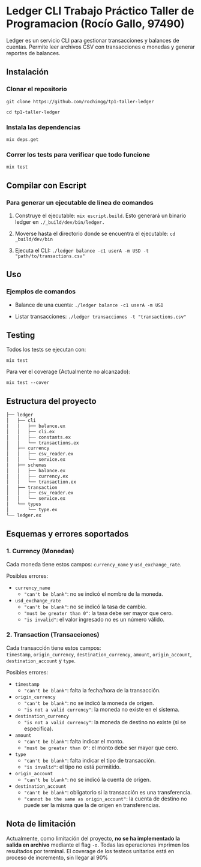 # Ledger CLI Trabajo Práctico Taller de Programacion (Rocío Gallo, 97490)

Ledger es un servicio CLI para gestionar transacciones y balances de cuentas. Permite leer archivos CSV con transacciones o monedas y generar reportes de balances.

## Instalación

### Clonar el repositorio

`git clone https://github.com/rochimgg/tp1-taller-ledger`

`cd tp1-taller-ledger`

### Instala las dependencias

`mix deps.get`

### Correr los tests para verificar que todo funcione

`mix test`

## Compilar con Escript

### Para generar un ejecutable de línea de comandos

1. Construye el ejecutable: `mix escript.build`. Esto generará un binario ledger en `./_build/dev/bin/ledger.`

2. Moverse hasta el directorio donde se encuentra el ejecutable: `cd _build/dev/bin`

3. Ejecuta el CLI: `./ledger balance -c1 userA -m USD -t "path/to/transactions.csv"`

## Uso

### Ejemplos de comandos

- Balance de una cuenta: `./ledger balance -c1 userA -m USD`

- Listar transacciones: `./ledger transacciones -t "transactions.csv"`

## Testing

Todos los tests se ejecutan con:

`mix test`

Para ver el coverage (Actualmente no alcanzado):

`mix test --cover`

## Estructura del proyecto

``` bash
├── ledger
│   ├── cli
│   │   ├── balance.ex
│   │   ├── cli.ex
│   │   ├── constants.ex
│   │   └── transactions.ex
│   ├── currency
│   │   ├── csv_reader.ex
│   │   └── service.ex
│   ├── schemas
│   │   ├── balance.ex
│   │   ├── currency.ex
│   │   └── transaction.ex
│   ├── transaction
│   │   ├── csv_reader.ex
│   │   └── service.ex
│   └── types
│       └── type.ex
└── ledger.ex
```

## Esquemas y errores soportados

### 1. Currency (Monedas)

Cada moneda tiene estos campos: `currency_name` y `usd_exchange_rate`.  

Posibles errores:

- `currency_name`  
  - `"can't be blank"`: no se indicó el nombre de la moneda.
- `usd_exchange_rate`  
  - `"can't be blank"`: no se indicó la tasa de cambio.  
  - `"must be greater than 0"`: la tasa debe ser mayor que cero.  
  - `"is invalid"`: el valor ingresado no es un número válido.

### 2. Transaction (Transacciones)

Cada transacción tiene estos campos:  
`timestamp`, `origin_currency`, `destination_currency`, `amount`, `origin_account`, `destination_account` y `type`.  

Posibles errores:

- `timestamp`  
  - `"can't be blank"`: falta la fecha/hora de la transacción.
- `origin_currency`  
  - `"can't be blank"`: no se indicó la moneda de origen.  
  - `"is not a valid currency"`: la moneda no existe en el sistema.
- `destination_currency`  
  - `"is not a valid currency"`: la moneda de destino no existe (si se especifica).
- `amount`  
  - `"can't be blank"`: falta indicar el monto.  
  - `"must be greater than 0"`: el monto debe ser mayor que cero.
- `type`  
  - `"can't be blank"`: falta indicar el tipo de transacción.  
  - `"is invalid"`: el tipo no está permitido.
- `origin_account`  
  - `"can't be blank"`: no se indicó la cuenta de origen.
- `destination_account`  
  - `"can't be blank"`: obligatorio si la transacción es una transferencia.  
  - `"cannot be the same as origin_account"`: la cuenta de destino no puede ser la misma que la de origen en transferencias.
  
## Nota de limitación

Actualmente, como limitación del proyecto, **no se ha implementado la salida en archivo** mediante el flag `-o`. Todas las operaciones imprimen los resultados por terminal.
El coverage de los testeos unitarios está en proceso de incremento, sin llegar al 90%

